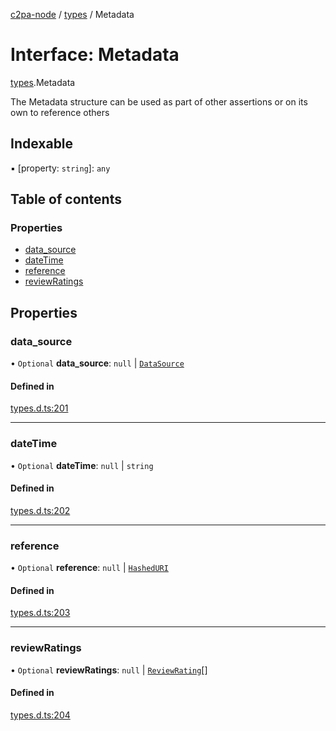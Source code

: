 [c2pa-node](../README.md) / [types](../modules/types.md) / Metadata

# Interface: Metadata

[types](../modules/types.md).Metadata

The Metadata structure can be used as part of other assertions or on its own to reference
others

## Indexable

▪ [property: `string`]: `any`

## Table of contents

### Properties

- [data\_source](types.Metadata.md#data_source)
- [dateTime](types.Metadata.md#datetime)
- [reference](types.Metadata.md#reference)
- [reviewRatings](types.Metadata.md#reviewratings)

## Properties

### data\_source

• `Optional` **data\_source**: ``null`` \| [`DataSource`](types.DataSource.md)

#### Defined in

[types.d.ts:201](https://github.com/contentauth/c2pa-node/blob/83ab39f/js-src/types.d.ts#L201)

___

### dateTime

• `Optional` **dateTime**: ``null`` \| `string`

#### Defined in

[types.d.ts:202](https://github.com/contentauth/c2pa-node/blob/83ab39f/js-src/types.d.ts#L202)

___

### reference

• `Optional` **reference**: ``null`` \| [`HashedURI`](types.HashedURI.md)

#### Defined in

[types.d.ts:203](https://github.com/contentauth/c2pa-node/blob/83ab39f/js-src/types.d.ts#L203)

___

### reviewRatings

• `Optional` **reviewRatings**: ``null`` \| [`ReviewRating`](types.ReviewRating.md)[]

#### Defined in

[types.d.ts:204](https://github.com/contentauth/c2pa-node/blob/83ab39f/js-src/types.d.ts#L204)
